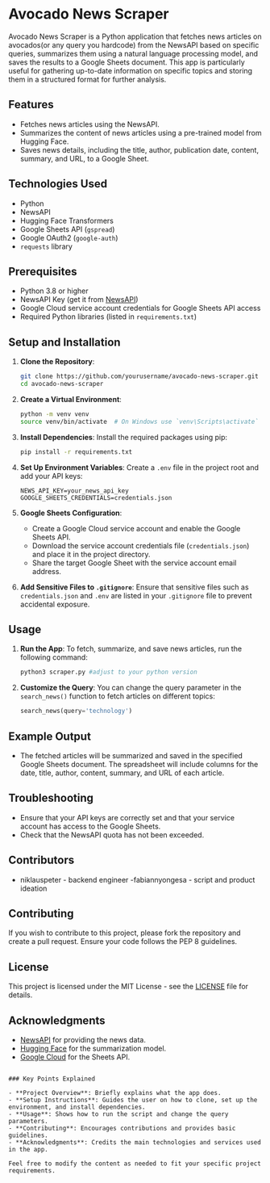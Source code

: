 # Avocado News Scraper

Avocado News Scraper is a Python application that fetches news articles on avocados(or any query you hardcode) from the NewsAPI based on specific queries, summarizes them using a natural language processing model, and saves the results to a Google Sheets document. This app is particularly useful for gathering up-to-date information on specific topics and storing them in a structured format for further analysis.

## Features

- Fetches news articles using the NewsAPI.
- Summarizes the content of news articles using a pre-trained model from Hugging Face.
- Saves news details, including the title, author, publication date, content, summary, and URL, to a Google Sheet.

## Technologies Used

- Python
- NewsAPI
- Hugging Face Transformers
- Google Sheets API (`gspread`)
- Google OAuth2 (`google-auth`)
- `requests` library

## Prerequisites

- Python 3.8 or higher
- NewsAPI Key (get it from [NewsAPI](https://newsapi.org/))
- Google Cloud service account credentials for Google Sheets API access
- Required Python libraries (listed in `requirements.txt`)

## Setup and Installation

1. **Clone the Repository**:
   ```bash
   git clone https://github.com/yourusername/avocado-news-scraper.git
   cd avocado-news-scraper
   ```

2. **Create a Virtual Environment**:
   ```bash
   python -m venv venv
   source venv/bin/activate  # On Windows use `venv\Scripts\activate`
   ```

3. **Install Dependencies**:
   Install the required packages using pip:
   ```bash
   pip install -r requirements.txt
   ```

4. **Set Up Environment Variables**:
   Create a `.env` file in the project root and add your API keys:
   ```plaintext
   NEWS_API_KEY=your_news_api_key
   GOOGLE_SHEETS_CREDENTIALS=credentials.json
   ```

5. **Google Sheets Configuration**:
   - Create a Google Cloud service account and enable the Google Sheets API.
   - Download the service account credentials file (`credentials.json`) and place it in the project directory.
   - Share the target Google Sheet with the service account email address.

6. **Add Sensitive Files to `.gitignore`**:
   Ensure that sensitive files such as `credentials.json` and `.env` are listed in your `.gitignore` file to prevent accidental exposure.

## Usage

1. **Run the App**:
   To fetch, summarize, and save news articles, run the following command:
   ```bash
   python3 scraper.py #adjust to your python version
   ```

2. **Customize the Query**:
   You can change the query parameter in the `search_news()` function to fetch articles on different topics:
   ```python
   search_news(query='technology')
   ```

## Example Output

- The fetched articles will be summarized and saved in the specified Google Sheets document. The spreadsheet will include columns for the date, title, author, content, summary, and URL of each article.

## Troubleshooting

- Ensure that your API keys are correctly set and that your service account has access to the Google Sheets.
- Check that the NewsAPI quota has not been exceeded.
## Contributors
- niklauspeter - backend engineer
-fabiannyongesa - script and product ideation

## Contributing

If you wish to contribute to this project, please fork the repository and create a pull request. Ensure your code follows the PEP 8 guidelines.

## License

This project is licensed under the MIT License - see the [LICENSE](LICENSE) file for details.

## Acknowledgments

- [NewsAPI](https://newsapi.org/) for providing the news data.
- [Hugging Face](https://huggingface.co/) for the summarization model.
- [Google Cloud](https://cloud.google.com/) for the Sheets API.
```

### Key Points Explained

- **Project Overview**: Briefly explains what the app does.
- **Setup Instructions**: Guides the user on how to clone, set up the environment, and install dependencies.
- **Usage**: Shows how to run the script and change the query parameters.
- **Contributing**: Encourages contributions and provides basic guidelines.
- **Acknowledgments**: Credits the main technologies and services used in the app.

Feel free to modify the content as needed to fit your specific project requirements.